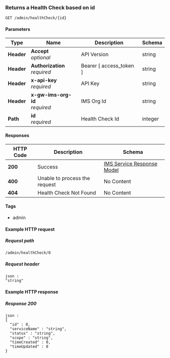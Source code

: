 
<a name="returns-a-health-check-based-on-id"></a>
### Returns a Health Check based on id
```
GET /admin/healthCheck/{id}
```


#### Parameters

|Type|Name|Description|Schema|
|---|---|---|---|
|**Header**|**Accept**  <br>*optional*|API Version|string|
|**Header**|**Authorization**  <br>*required*|Bearer [ access_token ]|string|
|**Header**|**x-api-key**  <br>*required*|API Key|string|
|**Header**|**x-gw-ims-org-id**  <br>*required*|IMS Org Id|string|
|**Path**|**id**  <br>*required*|Health Check Id|integer|


#### Responses

|HTTP Code|Description|Schema|
|---|---|---|
|**200**|Success|[IMS Service Response Model](../definitions/IMS_Service_Response_Model.md#ims-service-response-model)|
|**400**|Unable to process the request|No Content|
|**404**|Health Check Not Found|No Content|


#### Tags

* admin


#### Example HTTP request

##### Request path
```
/admin/healthCheck/0
```


##### Request header
```
json :
"string"
```


#### Example HTTP response

##### Response 200
```
json :
{
  "id" : 0,
  "serviceName" : "string",
  "status" : "string",
  "scope" : "string",
  "timeCreated" : 0,
  "timeUpdated" : 0
}
```



